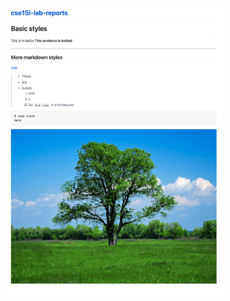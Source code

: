 ![Link](https://github.com/melinadika/cse15l-lab-reports/blob/main/Screen%20Shot%202022-01-13%20at%2011.49.25%20AM.png)
